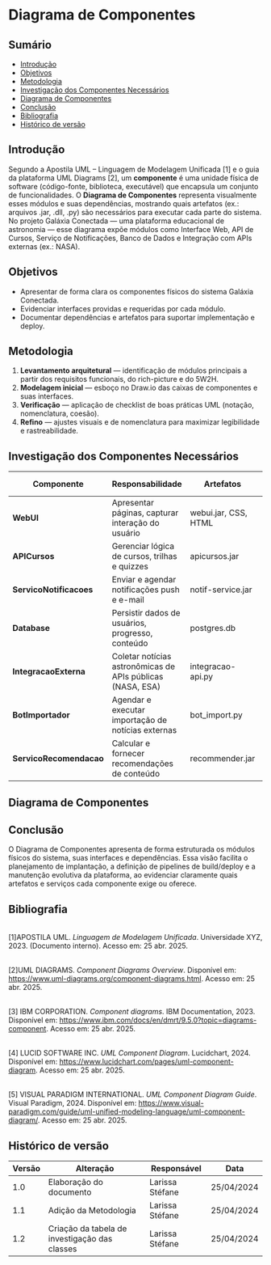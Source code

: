 # Diagrama de Componentes

## Sumário

- [Introdução](#introdução)  
- [Objetivos](#objetivos)  
- [Metodologia](#metodologia)  
- [Investigação dos Componentes Necessários](#investigação-dos-componentes-necessários)  
- [Diagrama de Componentes](#diagrama-de-componentes)  
- [Conclusão](#conclusão)  
- [Bibliografia](#bibliografia)  
- [Histórico de versão](#histórico-de-versão)  

## Introdução

Segundo a Apostila UML – Linguagem de Modelagem Unificada [1] e o guia da plataforma UML Diagrams [2], um **componente** é uma unidade física de software (código-fonte, biblioteca, executável) que encapsula um conjunto de funcionalidades. O **Diagrama de Componentes** representa visualmente esses módulos e suas dependências, mostrando quais artefatos (ex.: arquivos .jar, .dll, .py) são necessários para executar cada parte do sistema. No projeto Galáxia Conectada — uma plataforma educacional de astronomia — esse diagrama expõe módulos como Interface Web, API de Cursos, Serviço de Notificações, Banco de Dados e Integração com APIs externas (ex.: NASA).

## Objetivos

- Apresentar de forma clara os componentes físicos do sistema Galáxia Conectada.  
- Evidenciar interfaces providas e requeridas por cada módulo.  
- Documentar dependências e artefatos para suportar implementação e deploy.  

## Metodologia

1. **Levantamento arquitetural** — identificação de módulos principais a partir dos requisitos funcionais, do rich-picture e do 5W2H.  
2. **Modelagem inicial** — esboço no Draw.io das caixas de componentes e suas interfaces.  
3. **Verificação** — aplicação de checklist de boas práticas UML (notação, nomenclatura, coesão).  
4. **Refino** — ajustes visuais e de nomenclatura para maximizar legibilidade e rastreabilidade.  

## Investigação dos Componentes Necessários

| Componente               | Responsabilidade                                                | Artefatos                  | Interfaces providas              | Interfaces requeridas             |
|--------------------------|-----------------------------------------------------------------|----------------------------|----------------------------------|-----------------------------------|
| **WebUI**                | Apresentar páginas, capturar interação do usuário               | webui.jar, CSS, HTML       | IAutenticacao, ICursos           | IAPICursos, INotificacoes         |
| **APICursos**            | Gerenciar lógica de cursos, trilhas e quizzes                   | apicursos.jar              | ICursos, ITrilhas                | IDatabase                         |
| **ServicoNotificacoes**  | Enviar e agendar notificações push e e-mail                     | notif-service.jar          | INotificacoes                    | IUsuario, IEventoAstronomico      |
| **Database**             | Persistir dados de usuários, progresso, conteúdo                | postgres.db                | IDatabase                        | —                                 |
| **IntegracaoExterna**    | Coletar notícias astronômicas de APIs públicas (NASA, ESA)      | integracao-api.py          | —                                | IFonteNoticias                    |
| **BotImportador**        | Agendar e executar importação de notícias externas              | bot_import.py              | IFonteNoticias                   | IntegracaoExterna                 |
| **ServicoRecomendacao**  | Calcular e fornecer recomendações de conteúdo                    | recommender.jar            | IRecomendacao                    | IDatabase, IUsuario               |

## Diagrama de Componentes


## Conclusão

O Diagrama de Componentes apresenta de forma estruturada os módulos físicos do sistema, suas interfaces e dependências. Essa visão facilita o planejamento de implantação, a definição de pipelines de build/deploy e a manutenção evolutiva da plataforma, ao evidenciar claramente quais artefatos e serviços cada componente exige ou oferece.

## Bibliografia

<a name="ref1"></a>  
[1]APOSTILA UML. *Linguagem de Modelagem Unificada*. Universidade XYZ, 2023. (Documento interno). Acesso em: 25 abr. 2025.  

<a name="ref2"></a>  
[2]UML DIAGRAMS. *Component Diagrams Overview*. Disponível em: https://www.uml-diagrams.org/component-diagrams.html. Acesso em: 25 abr. 2025. 

<a name="ref3"></a>  
[3] IBM CORPORATION. *Component diagrams*. IBM Documentation, 2023. Disponível em: https://www.ibm.com/docs/en/dmrt/9.5.0?topic=diagrams-component. Acesso em: 25 abr. 2025.  

<a name="ref4"></a>  
[4] LUCID SOFTWARE INC. *UML Component Diagram*. Lucidchart, 2024. Disponível em: https://www.lucidchart.com/pages/uml-component-diagram. Acesso em: 25 abr. 2025.

<a name="ref5"></a>  
[5] VISUAL PARADIGM INTERNATIONAL. *UML Component Diagram Guide*. Visual Paradigm, 2024. Disponível em: https://www.visual-paradigm.com/guide/uml-unified-modeling-language/uml-component-diagram/. Acesso em: 25 abr. 2025.  

## Histórico de versão

| Versão | Alteração | Responsável | Data |
| - | - | - | - |
| 1.0 | Elaboração do documento| Larissa Stéfane | 25/04/2024 |
| 1.1 | Adição da Metodologia  | Larissa Stéfane | 25/04/2024 |
| 1.2 | Criação da tabela de investigação das classes | Larissa Stéfane | 25/04/2024 |
